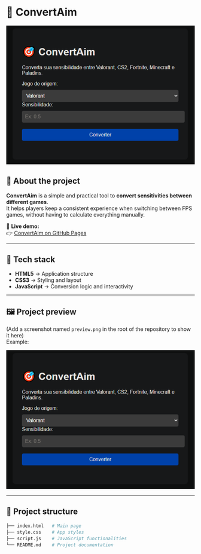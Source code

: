 # 🎯 ConvertAim  

![Site Preview](./preview.png)  

## 📌 About the project  
**ConvertAim** is a simple and practical tool to **convert sensitivities between different games**.  
It helps players keep a consistent experience when switching between FPS games, without having to calculate everything manually.  

🔗 **Live demo:**  
👉 [ConvertAim on GitHub Pages](https://MauroSwt.github.io/ConvertAim/)  

---

## 🚀 Tech stack  
- **HTML5** → Application structure  
- **CSS3** → Styling and layout  
- **JavaScript** → Conversion logic and interactivity  

---

## 🖼️ Project preview  
(Add a screenshot named `preview.png` in the root of the repository to show it here)  
Example:  

![ConvertAim Demo](./preview.png)  

---

## 📂 Project structure  
```bash
├── index.html   # Main page
├── style.css    # App styles
├── script.js    # JavaScript functionalities
└── README.md    # Project documentation
